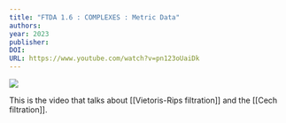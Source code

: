 ```yaml
---
title: "FTDA 1.6 : COMPLEXES : Metric Data"
authors: 
year: 2023
publisher: 
DOI: 
URL: https://www.youtube.com/watch?v=pn123oUaiDk
---
```


![](https://www.youtube.com/watch?v=pn123oUaiDk)

This is the video that talks about [[Vietoris-Rips filtration]] and the [[Cech filtration]].

